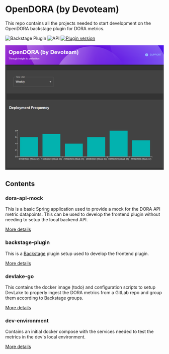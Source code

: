 # OpenDORA (by Devoteam)

This repo contains all the projects needed to start development on the OpenDORA backstage plugin for DORA metrics.

![Backstage Plugin](.github/workflows/pr-backstage-plugin-workflow.yaml/badge.svg)
![API](.github/workflows/pr-go-workflow.yaml/badge.svg)
[![Plugin version](https://img.shields.io/github/package-json/v/devoteamnl/opendora?label=plugin&filename=backstage-plugin%2Fplugins%2Fopen-dora%2Fpackage.json)](https://www.npmjs.com/package/@devoteam-nl/open-dora-backstage-plugin)

![Screenshot of the main OpenDORA dashboard](screenshot.png)

## Contents

### dora-api-mock

This is a basic Spring application used to provide a mock for the DORA API metric datapoints. This can be used to develop the frontend plugin without needing to setup the local backend API.

[More details](dora-api-mock/README.md)

### backstage-plugin

This is a [Backstage](https://backstage.io) plugin setup used to develop the frontend plugin.

[More details](backstage-plugin/README.md)

### devlake-go

This contains the docker image (todo) and configuration scripts to setup DevLake to properly ingest the DORA metrics from a GitLab repo and group them according to Backstage groups.

[More details](devlake-go/README.md)

### dev-environment

Contains an initial docker compose with the services needed to test the metrics in the dev's local environment.

[More details](dev-environment/README.md)
